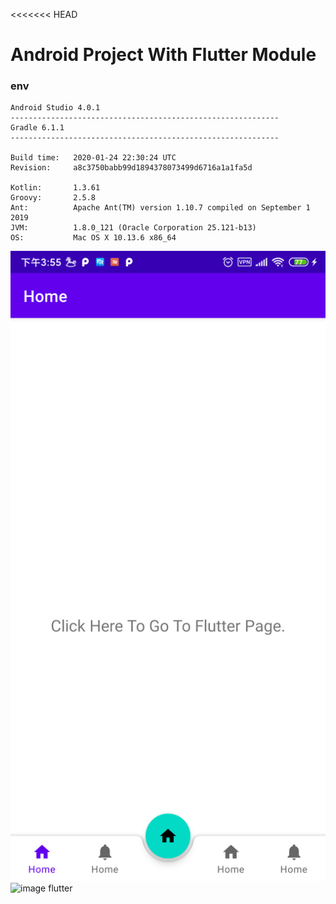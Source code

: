<<<<<<< HEAD
# Android Project With Flutter Module

### env

```
Android Studio 4.0.1
------------------------------------------------------------
Gradle 6.1.1
------------------------------------------------------------

Build time:   2020-01-24 22:30:24 UTC
Revision:     a8c3750babb99d1894378073499d6716a1a1fa5d

Kotlin:       1.3.61
Groovy:       2.5.8
Ant:          Apache Ant(TM) version 1.10.7 compiled on September 1 2019
JVM:          1.8.0_121 (Oracle Corporation 25.121-b13)
OS:           Mac OS X 10.13.6 x86_64
```

![image android](./screenshot/1599465325.png)
![image flutter](./pictures/1599465355.png)

